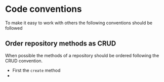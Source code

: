# Code conventions

To make it easy to work with others the following conventions should be followed

## Order repository methods as CRUD

When possible the methods of a repository should be ordered following the CRUD convention.

- First the `create` method
- 